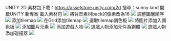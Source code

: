 UNITY 2D
素材包下載：https://assetstore.unity.com/2d
搜尋：sunny land
開啟UNITY 新專案
載入素材包
![](https://s3-ap-northeast-1.amazonaws.com/g0v-hackmd-images/uploads/upload_f1bf37dece03697caf385b5c674d0187.png)
將背景素材back的像素改為16
![](https://s3-ap-northeast-1.amazonaws.com/g0v-hackmd-images/uploads/upload_e8ffbe996433920e565420bcb7f45e15.png)
調整圖層順序
![](https://s3-ap-northeast-1.amazonaws.com/g0v-hackmd-images/uploads/upload_036e862dcf8d6c5343090520d2969b47.png)
添加tilemap
![](https://s3-ap-northeast-1.amazonaws.com/g0v-hackmd-images/uploads/upload_3954ccb1358c5adcb45b474af5ef2e3c.png)
在Grid添加tilemap
![](https://s3-ap-northeast-1.amazonaws.com/g0v-hackmd-images/uploads/upload_37f3e84eee4bd6868fd63e71e3095dbb.png)
選取tilemap調色板
![](https://s3-ap-northeast-1.amazonaws.com/g0v-hackmd-images/uploads/upload_c10a4bd3899fda0b1929dc9766414bc0.png)
將圖片添加入調色板
![](https://s3-ap-northeast-1.amazonaws.com/g0v-hackmd-images/uploads/upload_6db21e36c07f9f6d02ddeb070e1157a0.png)
添加圖片元素
![](https://s3-ap-northeast-1.amazonaws.com/g0v-hackmd-images/uploads/upload_afd15b15f5c55eadc339988efcbe2c53.png)
添加遊戲人物
![](https://s3-ap-northeast-1.amazonaws.com/g0v-hackmd-images/uploads/upload_2fae38266ce03432f114d5a74f9f4cf1.png)
遊戲人物添加元件為鋼體
![](https://s3-ap-northeast-1.amazonaws.com/g0v-hackmd-images/uploads/upload_038e6c05a430a2c0784d341f9b07e840.png)
遊戲人物添加碰撞器
![](https://s3-ap-northeast-1.amazonaws.com/g0v-hackmd-images/uploads/upload_43dd83b395e50b32243f253fb99d1423.png)




